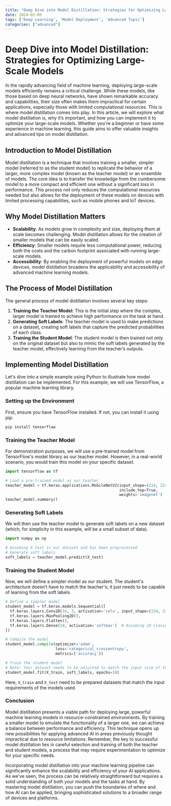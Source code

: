 ```yaml
---
title: "Deep Dive into Model Distillation: Strategies for Optimizing Large-Scale Models"
date: 2024-02-05
tags: ['Deep Learning', 'Model Deployment', 'Advanced Topic']
categories: ["advanced"]
---
```



# Deep Dive into Model Distillation: Strategies for Optimizing Large-Scale Models

In the rapidly advancing field of machine learning, deploying large-scale models efficiently remains a critical challenge. While these models, like those based on deep neural networks, have shown remarkable accuracy and capabilities, their size often makes them impractical for certain applications, especially those with limited computational resources. This is where model distillation comes into play. In this article, we will explore what model distillation is, why it’s important, and how you can implement it to optimize your large-scale models. Whether you're a beginner or have some experience in machine learning, this guide aims to offer valuable insights and advanced tips on model distillation.

## Introduction to Model Distillation

Model distillation is a technique that involves training a smaller, simpler model (referred to as the student model) to replicate the behavior of a larger, more complex model (known as the teacher model) or an ensemble of models. The core idea is to transfer the knowledge from the cumbersome model to a more compact and efficient one without a significant loss in performance. This process not only reduces the computational resources needed but also allows for the deployment of these models on devices with limited processing capabilities, such as mobile phones and IoT devices.

## Why Model Distillation Matters

- **Scalability**: As models grow in complexity and size, deploying them at scale becomes challenging. Model distillation allows for the creation of smaller models that can be easily scaled.
- **Efficiency**: Smaller models require less computational power, reducing both the costs and the carbon footprint associated with running large-scale models.
- **Accessibility**: By enabling the deployment of powerful models on edge devices, model distillation broadens the applicability and accessibility of advanced machine learning models.

## The Process of Model Distillation

The general process of model distillation involves several key steps:

1. **Training the Teacher Model**: This is the initial step where the complex, larger model is trained to achieve high performance on the task at hand.
2. **Generating Soft Labels**: The teacher model is used to make predictions on a dataset, creating soft labels that capture the predicted probabilities of each class.
3. **Training the Student Model**: The student model is then trained not only on the original dataset but also to mimic the soft labels generated by the teacher model, effectively learning from the teacher’s outputs.

## Implementing Model Distillation

Let's dive into a simple example using Python to illustrate how model distillation can be implemented. For this example, we will use TensorFlow, a popular machine learning library.

### Setting up the Environment

First, ensure you have TensorFlow installed. If not, you can install it using pip:

```bash
pip install tensorflow
```

### Training the Teacher Model

For demonstration purposes, we will use a pre-trained model from TensorFlow's model library as our teacher model. However, in a real-world scenario, you would train this model on your specific dataset.

```python
import tensorflow as tf

# Load a pre-trained model as our teacher
teacher_model = tf.keras.applications.MobileNetV2(input_shape=(224, 224, 3),
                                                  include_top=True,
                                                  weights='imagenet')
teacher_model.summary()
```

### Generating Soft Labels

We will then use the teacher model to generate soft labels on a new dataset (which, for simplicity in this example, will be a small subset of data).

```python
import numpy as np

# Assuming X_test is our dataset and has been preprocessed
# Generate soft labels
soft_labels = teacher_model.predict(X_test)
```

### Training the Student Model

Now, we will define a simpler model as our student. The student's architecture doesn’t have to match the teacher's; it just needs to be capable of learning from the soft labels.

```python
# Define a simpler model
student_model = tf.keras.models.Sequential([
  tf.keras.layers.Conv2D(16, 3, activation='relu', input_shape=(224, 224, 3)),
  tf.keras.layers.MaxPooling2D(),
  tf.keras.layers.Flatten(),
  tf.keras.layers.Dense(10, activation='softmax')  # Assuming 10 classes
])

# Compile the model
student_model.compile(optimizer='adam',
                      loss='categorical_crossentropy',
                      metrics=['accuracy'])

# Train the student model
# Note: Your dataset needs to be adjusted to match the input size of the student model
student_model.fit(X_train, soft_labels, epochs=10)
```

Here, `X_train` and `X_test` need to be prepared datasets that match the input requirements of the models used.

### Conclusion

Model distillation presents a viable path for deploying large, powerful machine learning models in resource-constrained environments. By training a smaller model to emulate the functionality of a larger one, we can achieve a balance between performance and efficiency. This technique opens up new possibilities for applying advanced AI in areas previously thought impractical due to resource limitations. Remember, the key to successful model distillation lies in careful selection and training of both the teacher and student models, a process that may require experimentation to optimize for your specific needs.

Incorporating model distillation into your machine learning pipeline can significantly enhance the scalability and efficiency of your AI applications. As we've seen, the process can be relatively straightforward but requires a solid understanding of both your models and the tasks at hand. By mastering model distillation, you can push the boundaries of where and how AI can be applied, bringing sophisticated solutions to a broader range of devices and platforms.
